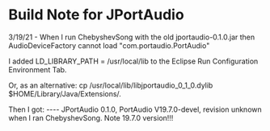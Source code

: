 # Build Note for JPortAudio

3/19/21 - When I run ChebyshevSong with the old jportaudio-0.1.0.jar
then AudioDeviceFactory cannot load "com.portaudio.PortAudio"

I added LD_LIBRARY_PATH = /usr/local/lib to the Eclipse Run Configuration Environment Tab.

Or, as an alternative:
    cp /usr/local/lib/libjportaudio_0_1_0.dylib $HOME/Library/Java/Extensions/.

Then I got: ---- JPortAudio 0.1.0, PortAudio V19.7.0-devel, revision unknown
when I ran ChebyshevSong.  Note 19.7.0 version!!!
